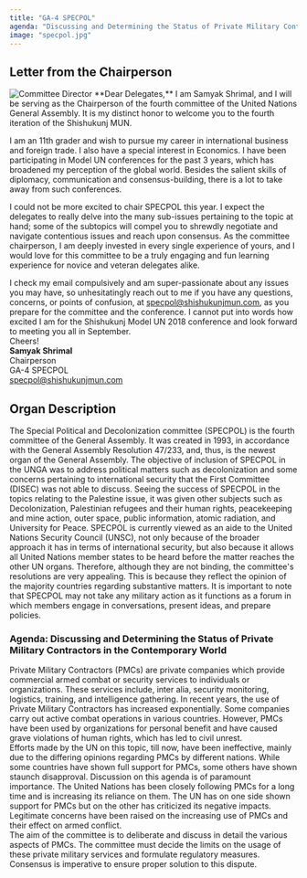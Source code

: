 ```yaml
---
title: "GA-4 SPECPOL"
agenda: "Discussing and Determining the Status of Private Military Contractors in the Contemporary World"
image: "specpol.jpg"
---
```

## Letter from the Chairperson

<img class="headshot" src="/assets/images/people/ss.png" alt="Committee Director"> 
**Dear Delegates,**  
I am Samyak Shrimal, and I will be serving as the Chairperson of the fourth committee of the United Nations General Assembly. It is my distinct honor to welcome you to the fourth iteration of the Shishukunj MUN.

I am an 11th grader and wish to pursue my career in international business and foreign trade. I also have a special interest in Economics. I have been participating in Model UN conferences for the past 3 years, which has broadened my perception of the global world. Besides the salient skills of diplomacy, communication and consensus-building, there is a lot to take away from such conferences.

I could not be more excited to chair SPECPOL this year. I expect the delegates to really delve into the many sub-issues pertaining to the topic at hand; some of the subtopics will compel you to shrewdly negotiate and navigate contentious issues and reach upon consensus. As the committee chairperson, I am deeply invested in every single experience of yours, and I would love for this committee to be a truly engaging and fun learning experience for novice and veteran delegates alike.

I check my email compulsively and am super-passionate about any issues you may have, so unhesitatingly reach out to me if you have any questions, concerns, or points of confusion, at specpol@shishukunjmun.com, as you prepare for the committee and the conference. I cannot put into words how excited I am for the Shishukunj Model UN 2018 conference and look forward to meeting you all in September.  
Cheers!  
**Samyak Shrimal**     
Chairperson  
GA-4 SPECPOL  
[specpol@shishukunjmun.com](mailto:specpol@shishukunjmun.com)  
   
## Organ Description
The Special Political and Decolonization committee (SPECPOL) is the fourth committee of the General Assembly. It was created in 1993, in accordance with the General Assembly Resolution 47/233, and, thus, is the newest organ of the General Assembly. The objective of inclusion of SPECPOL in the UNGA was to address political matters such as decolonization and some concerns pertaining to international security that the First Committee (DISEC) was not able to discuss. Seeing the success of SPECPOL in the topics relating to the Palestine issue, it was given other subjects such as Decolonization, Palestinian refugees and their human rights, peacekeeping and mine action, outer space, public information, atomic radiation, and University for Peace. SPECPOL is currently viewed as an aide to the United Nations Security Council (UNSC), not only because of the broader approach it has in terms of international security, but also because it allows all United Nations member states to be heard before the matter reaches the other UN organs. Therefore, although they are not binding, the committee's resolutions are very appealing. This is because they reflect the opinion of the majority countries regarding substantive matters.  It is important to note that SPECPOL may not take any military action as it functions as a forum in which members engage in conversations, present ideas, and prepare policies.

### Agenda: Discussing and Determining the Status of Private Military Contractors in the Contemporary World

Private Military Contractors (PMCs) are private companies which provide commercial armed combat or security services to individuals or organizations. These services include, inter alia, security monitoring, logistics, training, and intelligence gathering. In recent years, the use of Private Military Contractors has increased exponentially. Some companies carry out active combat operations in various countries. However, PMCs have been used by organizations for personal benefit and have caused grave violations of human rights, which has led to civil unrest.  
Efforts made by the UN on this topic, till now, have been ineffective, mainly due to the differing opinions regarding PMCs by different nations. While some countries have shown full support for PMCs, some others have shown staunch disapproval.
Discussion on this agenda is of paramount importance. The United Nations has been closely following PMCs for a long time and is increasing its reliance on them. The UN has on one side shown support for PMCs but on the other has criticized its negative impacts. Legitimate concerns have been raised on the increasing use of PMCs and their effect on armed conflict.  
The aim of the committee is to deliberate and discuss in detail the various aspects of PMCs. The committee must decide the limits on the usage of these private military services and formulate regulatory measures. Consensus is imperative to ensure proper solution to this dispute. 

